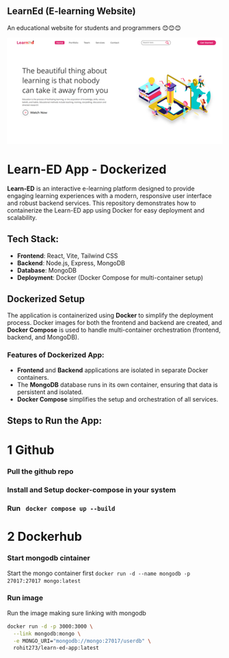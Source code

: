 ## LearnEd (E-learning Website)
An educational website for students and programmers 😊😊😊  

![](pcView.png)

# Learn-ED App - Dockerized

**Learn-ED** is an interactive e-learning platform designed to provide engaging learning experiences with a modern, responsive user interface and robust backend services. This repository demonstrates how to containerize the Learn-ED app using Docker for easy deployment and scalability.

## Tech Stack:
- **Frontend**: React, Vite, Tailwind CSS
- **Backend**: Node.js, Express, MongoDB
- **Database**: MongoDB
- **Deployment**: Docker (Docker Compose for multi-container setup)

## Dockerized Setup

The application is containerized using **Docker** to simplify the deployment process. Docker images for both the frontend and backend are created, and **Docker Compose** is used to handle multi-container orchestration (frontend, backend, and MongoDB).

### Features of Dockerized App:
- **Frontend** and **Backend** applications are isolated in separate Docker containers.
- The **MongoDB** database runs in its own container, ensuring that data is persistent and isolated.
- **Docker Compose** simplifies the setup and orchestration of all services.

## Steps to Run the App:

# 1 Github

### Pull the github repo
### Install and Setup docker-compose in your system 
### Run ``` docker compose up --build```

# 2 Dockerhub

### Start mongodb cintainer
Start the mongo container first ``` docker run -d --name mongodb -p 27017:27017 mongo:latest ```

### Run image

Run the image making sure linking with mongodb 
```bash
docker run -d -p 3000:3000 \
  --link mongodb:mongo \
  -e MONGO_URI="mongodb://mongo:27017/userdb" \
  rohit273/learn-ed-app:latest
```

